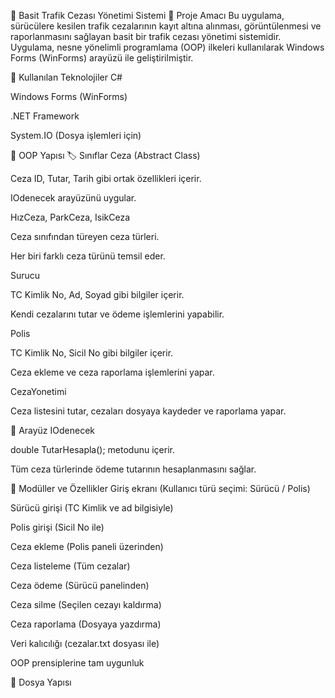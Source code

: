 🚨 Basit Trafik Cezası Yönetimi Sistemi
📌 Proje Amacı
Bu uygulama, sürücülere kesilen trafik cezalarının kayıt altına alınması, görüntülenmesi ve raporlanmasını sağlayan basit bir trafik cezası yönetimi sistemidir. Uygulama, nesne yönelimli programlama (OOP) ilkeleri kullanılarak Windows Forms (WinForms) arayüzü ile geliştirilmiştir.

🔧 Kullanılan Teknolojiler
C#

Windows Forms (WinForms)

.NET Framework

System.IO (Dosya işlemleri için)

🧱 OOP Yapısı
🏷️ Sınıflar
Ceza (Abstract Class)

Ceza ID, Tutar, Tarih gibi ortak özellikleri içerir.

IOdenecek arayüzünü uygular.

HızCeza, ParkCeza, IsikCeza

Ceza sınıfından türeyen ceza türleri.

Her biri farklı ceza türünü temsil eder.

Surucu

TC Kimlik No, Ad, Soyad gibi bilgiler içerir.

Kendi cezalarını tutar ve ödeme işlemlerini yapabilir.

Polis

TC Kimlik No, Sicil No gibi bilgiler içerir.

Ceza ekleme ve ceza raporlama işlemlerini yapar.

CezaYonetimi

Ceza listesini tutar, cezaları dosyaya kaydeder ve raporlama yapar.

💬 Arayüz
IOdenecek

double TutarHesapla(); metodunu içerir.

Tüm ceza türlerinde ödeme tutarının hesaplanmasını sağlar.

🧪 Modüller ve Özellikler
 Giriş ekranı (Kullanıcı türü seçimi: Sürücü / Polis)

 Sürücü girişi (TC Kimlik ve ad bilgisiyle)

 Polis girişi (Sicil No ile)

 Ceza ekleme (Polis paneli üzerinden)

 Ceza listeleme (Tüm cezalar)

 Ceza ödeme (Sürücü panelinden)

 Ceza silme (Seçilen cezayı kaldırma)

 Ceza raporlama (Dosyaya yazdırma)

 Veri kalıcılığı (cezalar.txt dosyası ile)

 OOP prensiplerine tam uygunluk

📂 Dosya Yapısı
